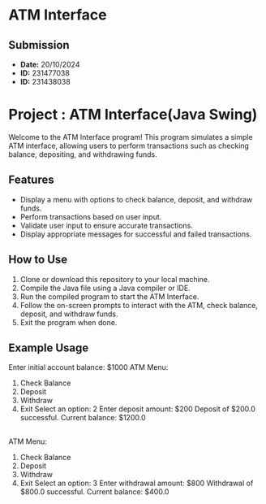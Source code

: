 # ATM Interface

## Submission

- **Date:** 20/10/2024
- **ID:** 231477038
- **ID:** 231438038


# Project :  ATM Interface(Java Swing)

Welcome to the ATM Interface program! This program simulates a simple ATM interface, allowing users to perform transactions such as checking balance, depositing, and withdrawing funds.

## Features

- Display a menu with options to check balance, deposit, and withdraw funds.
- Perform transactions based on user input.
- Validate user input to ensure accurate transactions.
- Display appropriate messages for successful and failed transactions.

## How to Use

1. Clone or download this repository to your local machine.
2. Compile the Java file using a Java compiler or IDE.
3. Run the compiled program to start the ATM Interface.
4. Follow the on-screen prompts to interact with the ATM, check balance, deposit, and withdraw funds.
5. Exit the program when done.

## Example Usage

<!-- $ javac Main.java
$ java Main -->
Enter initial account balance: $1000
ATM Menu:
1. Check Balance
2. Deposit
3. Withdraw
4. Exit
Select an option: 2
Enter deposit amount: $200
Deposit of $200.0 successful. Current balance: $1200.0
##
ATM Menu:
1. Check Balance
2. Deposit
3. Withdraw
4. Exit
Select an option: 3
Enter withdrawal amount: $800
Withdrawal of $800.0 successful. Current balance: $400.0




